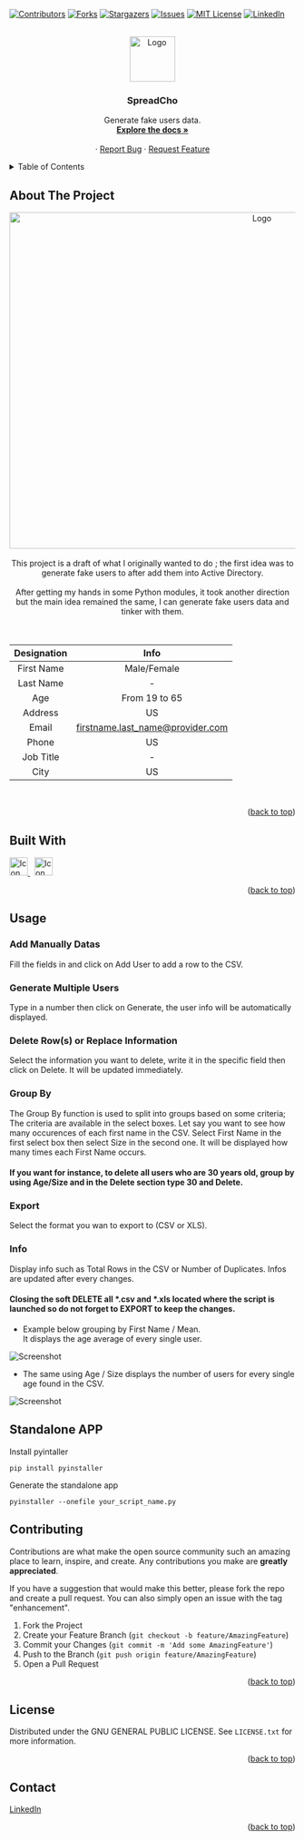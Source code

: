 <a name="readme-top"></a>

[![Contributors][contributors-shield]](https://github.com/gelndjj/SpreadCho/graphs/contributors)
[![Forks][forks-shield]](https://github.com/gelndjj/SpreadCho/forks)
[![Stargazers][stars-shield]](https://github.com/gelndjj/SpreadCho/stargazers)
[![Issues][issues-shield]](https://github.com/gelndjj/SpreadCho/issues)
[![MIT License][license-shield]](https://github.com/gelndjj/SpreadCho/blob/main/LICENSE)
[![LinkedIn][linkedin-shield]](https://www.linkedin.com/in/jonathanduthil/)


<!-- PROJECT LOGO -->
<br />
<div align="center">
  <a href="https://github.com/gelndjj/"SpreadCho">
    <img src="https://github.com/gelndjj/SpreadCho/blob/main/resources/image.png" alt="Logo" width="80" height="80">
  </a>

  <h3 align="center">SpreadCho</h3>

  <p align="center">
    Generate fake users data. 
    <br />
    <a href="https://github.com/gelndjj/SpreadCho"><strong>Explore the docs »</strong></a>
    <br />
    <br />
    ·
    <a href="https://github.com/gelndjj/SpreadCho/issues">Report Bug</a>
    ·
    <a href="https://github.com/gelndjj/SpreadCho/issues">Request Feature</a>
  </p>
</div>



<!-- TABLE OF CONTENTS -->
<details>
  <summary>Table of Contents</summary>
  <ol>
    <li>
      <a href="#about-the-project">About The Project</a>
      <ul>
        <li><a href="#built-with">Built With</a></li>
      </ul>
    </li>
    <li><a href="#usage">Usage</a></li>
    <li><a href="#contributing">Contributing</a></li>
    <li><a href="#license">License</a></li>
    <li><a href="#contact">Contact</a></li>

  </ol>
</details>


<!-- ABOUT THE PROJECT -->
## About The Project
<div align="center">
<img src="https://github.com/gelndjj/SpreadCho/blob/main/resources/main_windows.png" alt="Logo" width="874" height="593">
</br>
</br>
This project is a draft of what I originally wanted to do ; the first idea was to generate fake users to after add them into Active Directory.
</br>
</br>
After getting my hands in some Python modules, it took another direction but the main idea remained the same, I can generate fake users data and tinker with them. 
</br>
</br>
</br>

| 	Designation	 |         	Info                    |
|:-------------:|:--------------------------------:|
|  First Name   |           Male/Female            |
|   Last Name   |                -                 |
|      Age      |          From 19 to 65           |
|    Address    |                US                |
|     Email     | firstname.last_name@provider.com |
|     Phone     |                US                |
|   Job Title   |                -                 |
|     City      |                US                |

</br>
</div>

<p align="right">(<a href="#readme-top">back to top</a>)</p>

## Built With

<a href="https://www.python.org">
<img src="https://github.com/gelndjj/SpreadCho/blob/main/resources/py_icon.png" alt="Icon" width="32" height="32">
</a>
&nbsp;
<a href="https://customtkinter.tomschimansky.com">
<img src="https://github.com/gelndjj/SpreadCho/blob/main/resources/ctk_icon.png" alt="Icon" width="32" height="32">
</a>

<p align="right">(<a href="#readme-top">back to top</a>)</p>

<!-- USAGE EXAMPLES -->
## Usage

### Add Manually Datas<br />
Fill the fields in and click on Add User to add a row to the CSV.<br />

### Generate Multiple Users<br />
Type in a number then click on Generate, the user info will be automatically displayed.<br />

### Delete Row(s) or Replace Information<br />
Select the information you want to delete, write it in the specific field then click on Delete. It will be updated immediately.<br />

### Group By
The Group By function is used to split into groups based on some criteria; The criteria are available in the select boxes. Let say you want to see how many occurences of each first name in the CSV. Select First Name in the first select box then select Size in the second one. It will be displayed  how many times each First Name occurs.<br />

#### If you want for instance, to delete all users who are 30 years old, group by using Age/Size and in the Delete section type 30 and Delete.

### Export
Select the format you wan to export to (CSV or XLS).<br />

### Info
Display info such as Total Rows in the CSV or Number of Duplicates. Infos are updated after every changes.

#### Closing the soft DELETE all *.csv and *.xls located where the script is launched so do not forget to EXPORT to keep the changes.

* Example below grouping by First Name / Mean.<br />It displays the age average of every single user.<br />

![Screenshot](https://github.com/gelndjj/SpreadCho/blob/main/resources/avg_age.png)

* The same using Age / Size displays the number of users for every single age found in the CSV.<br />

![Screenshot](https://github.com/gelndjj/SpreadCho/blob/main/resources/unique_age.png)

<!-- GETTING STARTED -->
## Standalone APP

Install pyintaller
```
pip install pyinstaller
```
Generate the standalone app
```
pyinstaller --onefile your_script_name.py
```


<!-- CONTRIBUTING -->
## Contributing

Contributions are what make the open source community such an amazing place to learn, inspire, and create. Any contributions you make are **greatly appreciated**.

If you have a suggestion that would make this better, please fork the repo and create a pull request. You can also simply open an issue with the tag "enhancement".


1. Fork the Project
2. Create your Feature Branch (`git checkout -b feature/AmazingFeature`)
3. Commit your Changes (`git commit -m 'Add some AmazingFeature'`)
4. Push to the Branch (`git push origin feature/AmazingFeature`)
5. Open a Pull Request

<p align="right">(<a href="#readme-top">back to top</a>)</p>



<!-- LICENSE -->
## License

Distributed under the GNU GENERAL PUBLIC LICENSE. See `LICENSE.txt` for more information.

<p align="right">(<a href="#readme-top">back to top</a>)</p>



<!-- CONTACT -->
## Contact


[LinkedIn](https://www.linkedin.com/in/jonathanduthil/)

<p align="right">(<a href="#readme-top">back to top</a>)</p>


<!-- MARKDOWN LINKS & IMAGES -->
<!-- https://www.markdownguide.org/basic-syntax/#reference-style-links -->
[contributors-shield]: https://img.shields.io/github/contributors/othneildrew/Best-README-Template.svg?style=for-the-badge
[contributors-url]: https://github.com/othneildrew/Best-README-Template/graphs/contributors
[forks-shield]: https://img.shields.io/github/forks/othneildrew/Best-README-Template.svg?style=for-the-badge
[forks-url]: https://github.com/othneildrew/Best-README-Template/network/members
[stars-shield]: https://img.shields.io/github/stars/othneildrew/Best-README-Template.svg?style=for-the-badge
[stars-url]: https://github.com/othneildrew/Best-README-Template/stargazers
[issues-shield]: https://img.shields.io/github/issues/othneildrew/Best-README-Template.svg?style=for-the-badge
[issues-url]: https://github.com/othneildrew/Best-README-Template/issues
[license-shield]: https://img.shields.io/github/license/othneildrew/Best-README-Template.svg?style=for-the-badge
[license-url]: https://github.com/othneildrew/Best-README-Template/blob/master/LICENSE.txt
[linkedin-shield]: https://img.shields.io/badge/-LinkedIn-black.svg?style=for-the-badge&logo=linkedin&colorB=555
[linkedin-url]: https://linkedin.com/in/othneildrew
[product-screenshot]: images/screenshot.png
[Next.js]: https://img.shields.io/badge/next.js-000000?style=for-the-badge&logo=nextdotjs&logoColor=white
[Next-url]: https://nextjs.org/
[React.js]: https://img.shields.io/badge/React-20232A?style=for-the-badge&logo=react&logoColor=61DAFB
[React-url]: https://reactjs.org/
[Vue.js]: https://img.shields.io/badge/Vue.js-35495E?style=for-the-badge&logo=vuedotjs&logoColor=4FC08D
[Vue-url]: https://vuejs.org/
[Angular.io]: https://img.shields.io/badge/Angular-DD0031?style=for-the-badge&logo=angular&logoColor=white
[Angular-url]: https://angular.io/
[Svelte.dev]: https://img.shields.io/badge/Svelte-4A4A55?style=for-the-badge&logo=svelte&logoColor=FF3E00
[Svelte-url]: https://svelte.dev/
[Laravel.com]: https://img.shields.io/badge/Laravel-FF2D20?style=for-the-badge&logo=laravel&logoColor=white
[Laravel-url]: https://laravel.com
[Bootstrap.com]: https://img.shields.io/badge/Bootstrap-563D7C?style=for-the-badge&logo=bootstrap&logoColor=white
[Bootstrap-url]: https://getbootstrap.com
[JQuery.com]: https://img.shields.io/badge/jQuery-0769AD?style=for-the-badge&logo=jquery&logoColor=white
[JQuery-url]: https://jquery.com 
